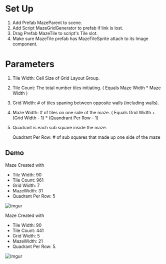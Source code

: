 # Set Up
1. Add Prefab MazeParent to scene.  
2. Add Script MazeGridGenerator to prefab if link is lost.
3. Drag Prefab MazeTile to script's Tile slot.
4. Make sure MazeTile prefab has MazeTileSprite attach to its Image component.

# Parameters
1. Tile Width: Cell Size of Grid Layout Group.
2. Tile Count: The total number tiles initiating. ( Equals Maze Width * Maze Width )
3. Grid Width: # of tiles spaning between opposite walls (including walls).
4. Maze Width: # of tiles on one side of the maze. ( Equals Grid Width + (Grid Width - 1) * (Quandrant Per Row - 1)
5. Quadrant is each sub square inside the maze. 

   Quadrant Per Row: # of sub squares that made up one side of the maze
   
## Demo

Maze Created with 
* Tile Width: 90  
* Tile Count: 961 
* Grid Width: 7 
* MazeWidth: 31 
* Quadrant Per Row: 5

![Imgur](https://i.imgur.com/XJ4RoR0.png)

Maze Created with
* Tile Width: 90  
* Tile Count: 441
* Grid Width: 5 
* MazeWidth: 21 
* Quadrant Per Row: 5. 

![Imgur](https://i.imgur.com/0WWQ92H.png)
